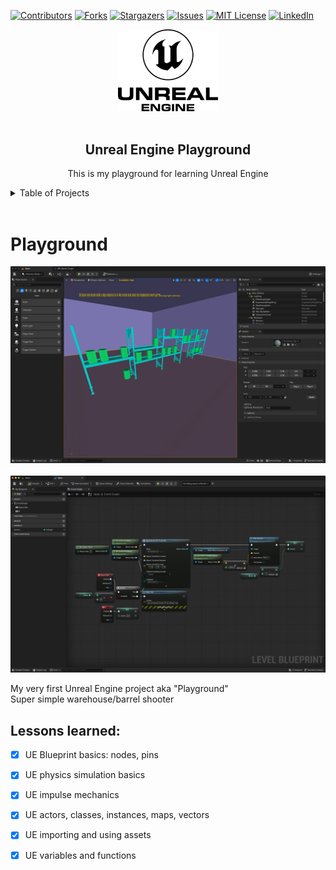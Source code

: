 [![Contributors][contributors-shield]][contributors-url]
[![Forks][forks-shield]][forks-url]
[![Stargazers][stars-shield]][stars-url]
[![Issues][issues-shield]][issues-url]
[![MIT License][license-shield]][license-url]
[![LinkedIn][linkedin-shield]][linkedin-url]

<div align="center">
    <a href="https://github.com/FilipsMasolovs/unreal-engine">
        <img src="assets/UE-logo.png" alt="UE-logo" width="160px">
    </a>
    <br /><br />
    <h2 align="center">Unreal Engine Playground</h2>
    <p align="center">This is my playground for learning Unreal Engine</p>
</div>

<details>
  <summary>Table of Projects</summary>
  <ol>
    <li><a href="#playground">Playground</a></li>
  </ol>
</details>

<br />

# Playground

<img src="assets/playground/PS1.png" alt="Playground Project"><br /><br /><img src="assets/playground/PS2.png" alt="Playground Project"><br />

My very first Unreal Engine project aka "Playground"<br />
Super simple warehouse/barrel shooter

## Lessons learned:

- [x] UE Blueprint basics: nodes, pins
- [x] UE physics simulation basics
- [x] UE impulse mechanics
- [x] UE actors, classes, instances, maps, vectors
- [x] UE importing and using assets
- [x] UE variables and functions








[contributors-shield]: https://img.shields.io/github/contributors/FilipsMasolovs/unreal-engine.svg?style=for-the-badge
[forks-shield]: https://img.shields.io/github/forks/FilipsMasolovs/unreal-engine.svg?style=for-the-badge
[stars-shield]: https://img.shields.io/github/stars/FilipsMasolovs/unreal-engine.svg?style=for-the-badge
[issues-shield]: https://img.shields.io/github/issues/FilipsMasolovs/unreal-engine.svg?style=for-the-badge
[license-shield]: https://img.shields.io/github/license/FilipsMasolovs/unreal-engine.svg?style=for-the-badge
[linkedin-shield]: https://img.shields.io/badge/-LinkedIn-black.svg?style=for-the-badge&logo=linkedin&colorB=555

[contributors-url]: https://github.com/FilipsMasolovs/unreal-engine/graphs/contributors
[forks-url]: https://github.com/FilipsMasolovs/unreal-engine/forks
[stars-url]: https://github.com/FilipsMasolovs/unreal-engine/stargazers
[issues-url]: https://github.com/FilipsMasolovs/unreal-engine/issues
[license-url]: https://github.com/FilipsMasolovs/unreal-engine/blob/master/LICENSE.txt
[linkedin-url]: https://www.linkedin.com/in/filips-masolovs